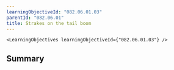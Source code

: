 ```yaml
---
learningObjectiveId: "082.06.01.03"
parentId: "082.06.01"
title: Strakes on the tail boom
---
```


```tsx eval
<LearningObjectives learningObjectiveId={"082.06.01.03"} />
```

## Summary
